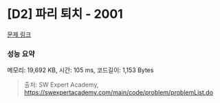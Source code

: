 # [D2] 파리 퇴치 - 2001 

[문제 링크](https://swexpertacademy.com/main/code/problem/problemDetail.do?contestProbId=AV5PzOCKAigDFAUq) 

### 성능 요약

메모리: 19,692 KB, 시간: 105 ms, 코드길이: 1,153 Bytes



> 출처: SW Expert Academy, https://swexpertacademy.com/main/code/problem/problemList.do